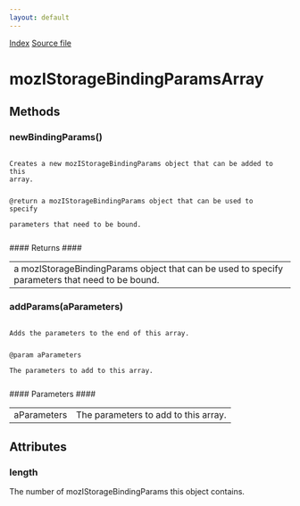 ```yaml
---
layout: default
---
```

<div id='links'><a href="../index.html">Index</a>
<a href="http://dxr.mozilla.org/mozilla-central/source/storage/public/mozIStorageBindingParamsArray.idl">Source file</a>
</div>

# mozIStorageBindingParamsArray #

## Methods ##

### newBindingParams() ###
<code>  
Creates a new mozIStorageBindingParams object that can be added to this  
array.  
  
@return a mozIStorageBindingParams object that can be used to specify  
        parameters that need to be bound.  
  
</code>
#### Returns ####

<table>

<tr>
<td>a mozIStorageBindingParams object that can be used to specify  
        parameters that need to be bound.  
</td>
</tr>

</table>

### addParams(aParameters) ###
<code>  
Adds the parameters to the end of this array.  
  
@param aParameters  
       The parameters to add to this array.  
  
</code>
#### Parameters ####

<table>

<tr>
<td>aParameters</td>
<td>       The parameters to add to this array.  
</td>
</tr>

</table>

## Attributes ##

### length ###
  
The number of mozIStorageBindingParams this object contains.  
  
